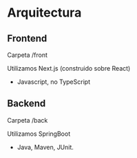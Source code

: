 # Arquitectura

## Frontend
Carpeta /front

Utilizamos Next.js (construido sobre React)
- Javascript, no TypeScript

## Backend
Carpeta /back

Utilizamos SpringBoot
- Java, Maven, JUnit.